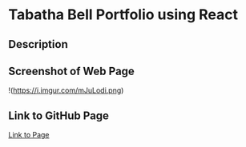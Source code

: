 # Tabatha Bell Portfolio using React

## Description


## Screenshot of Web Page
!(https://i.imgur.com/mJuLodi.png)

## Link to GitHub Page
[Link to Page](https://tabathambell.github.io/portfolio/)